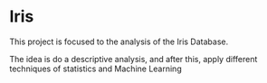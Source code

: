 # Iris
This project is focused to the analysis of the Iris Database.

The idea is do a descriptive analysis, and after this, apply different techniques of statistics and Machine Learning
